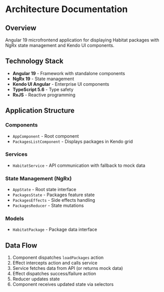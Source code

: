 # Architecture Documentation

## Overview
Angular 19 microfrontend application for displaying Habitat packages with NgRx state management and Kendo UI components.

## Technology Stack
- **Angular 19** - Framework with standalone components
- **NgRx 19** - State management
- **Kendo UI Angular** - Enterprise UI components
- **TypeScript 5.6** - Type safety
- **RxJS** - Reactive programming

## Application Structure

### Components
- `AppComponent` - Root component
- `PackagesListComponent` - Displays packages in Kendo grid

### Services
- `HabitatService` - API communication with fallback to mock data

### State Management (NgRx)
- `AppState` - Root state interface
- `PackagesState` - Packages feature state
- `PackagesEffects` - Side effects handling
- `PackagesReducer` - State mutations

### Models
- `HabitatPackage` - Package data interface

## Data Flow
1. Component dispatches `loadPackages` action
2. Effect intercepts action and calls service
3. Service fetches data from API (or returns mock data)
4. Effect dispatches success/failure action
5. Reducer updates state
6. Component receives updated state via selectors